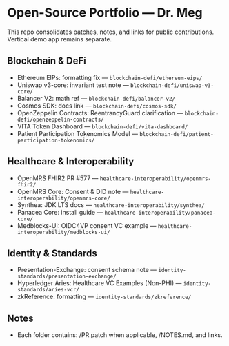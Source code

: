 # Open-Source Portfolio — Dr. Meg

This repo consolidates patches, notes, and links for public contributions. Vertical demo app remains separate.

## Blockchain & DeFi
- Ethereum EIPs: formatting fix — `blockchain-defi/ethereum-eips/`
- Uniswap v3-core: invariant test note — `blockchain-defi/uniswap-v3-core/`
- Balancer V2: math ref — `blockchain-defi/balancer-v2/`
- Cosmos SDK: docs link — `blockchain-defi/cosmos-sdk/`
- OpenZeppelin Contracts: ReentrancyGuard clarification — `blockchain-defi/openzeppelin-contracts/`
- VITA Token Dashboard — `blockchain-defi/vita-dashboard/`
- Patient Participation Tokenomics Model — `blockchain-defi/patient-participation-tokenomics/`

## Healthcare & Interoperability
- OpenMRS FHIR2 PR #577 — `healthcare-interoperability/openmrs-fhir2/`
- OpenMRS Core: Consent & DID note — `healthcare-interoperability/openmrs-core/`
- Synthea: JDK LTS docs — `healthcare-interoperability/synthea/`
- Panacea Core: install guide — `healthcare-interoperability/panacea-core/`
- Medblocks-UI: OIDC4VP consent VC example — `healthcare-interoperability/medblocks-ui/`

## Identity & Standards
- Presentation-Exchange: consent schema note — `identity-standards/presentation-exchange/`
- Hyperledger Aries: Healthcare VC Examples (Non-PHI) — `identity-standards/aries-vcr/`
- zkReference: formatting — `identity-standards/zkreference/`

## Notes
- Each folder contains: /PR.patch when applicable, /NOTES.md, and links.
